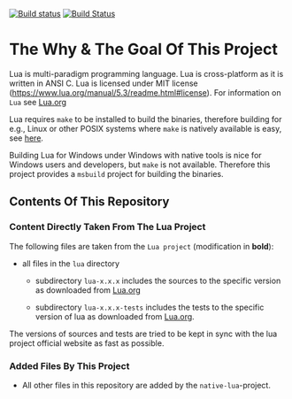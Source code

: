 [![Build status](https://ci.appveyor.com/api/projects/status/1gtcdi6wslxx3d6u/branch/master?svg=true)](https://ci.appveyor.com/project/swaldhoer/native-lua/branch/master)
[![Build Status](https://travis-ci.org/swaldhoer/dotnetcore-test.svg?branch=master)](https://travis-ci.org/swaldhoer/dotnetcore-test)

# The Why & The Goal Of This Project

Lua is  multi-paradigm programming language. Lua is cross-platform as it is
written in ANSI C. Lua is licensed under MIT license
(https://www.lua.org/manual/5.3/readme.html#license).
For information on `Lua` see [Lua.org](https://www.lua.org/)

Lua requires `make` to be installed to build the binaries,
therefore building for e.g., Linux or other POSIX systems where `make` is
natively available is easy, see
[here](https://www.lua.org/manual/5.3/readme.html).

Building Lua for Windows under Windows with native tools is nice
for Windows users and developers, but `make` is not available. Therefore this
project provides a `msbuild` project for building the binaries.



## Contents Of This Repository

### Content Directly Taken From The Lua Project

The following files are taken from the `Lua project` (modification in
**bold**):

- all files in the `lua` directory

  - subdirectory `lua-x.x.x` includes the sources to the specific version as
    downloaded from [Lua.org](https://www.lua.org/)

  - subdirectory `lua-x.x.x-tests` includes the tests to the specific version
    of lua as downloaded from [Lua.org](https://www.lua.org/).

The versions of sources and tests are tried to be kept in sync with the lua
project official website as fast as possible.

### Added Files By This Project

- All other files in this repository are added by the `native-lua`-project.
